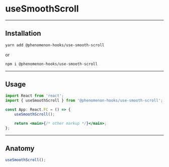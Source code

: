 # useSmoothScroll

---

## Installation

```sh
yarn add @phenomenon-hooks/use-smooth-scroll
```

or

```sh
npm i @phenomenon-hooks/use-smooth-scroll
```

---

## Usage

```jsx
import React from 'react';
import { useSmoothScroll } from '@phenomenon-hooks/use-smooth-scroll';

const App: React.FC = () => {
    useSmoothScroll();

    return <main>{/* other markup */}</main>;
};
```

---

## Anatomy

```jsx
useSmoothScroll();
```
